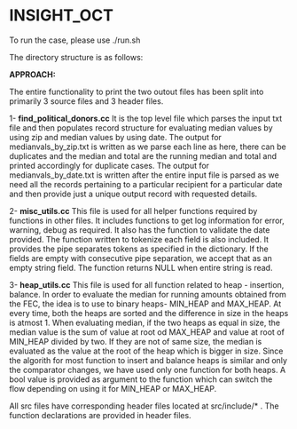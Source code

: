 # INSIGHT_OCT

To run the case, please use ./run.sh

The directory structure is as follows:







**APPROACH:**

The entire functionality to print the two outout files has been split into primarily 3 source files and 3 header files.

1- **find_political_donors.cc**
  It is the top level file which parses the input txt file and then populates record structure for evaluating median values by using zip and median values by using date. The output for medianvals_by_zip.txt is written as we parse each line as here, there can be duplicates and the median and total are the running median and total and printed accordingly for duplicate cases. The output for medianvals_by_date.txt is written after the entire input file is parsed as we need all the records pertaining to a particular recipient for a particular date and then provide just a unique output record with requested details.
  
  
2- **misc_utils.cc**
  This file is used for all helper functions required by functions in other files. It includes functions to get log information for error, warning, debug as required. It also has the function to validate the date provided. The function written to tokenize each field is also included. It provides the pipe separates tokens as specified in the dictionary. If the fields are empty with consecutive pipe separation, we accept that as an empty string field. The function returns NULL when entire string is read.

3- **heap_utils.cc**
  This file is used for all function related to heap - insertion, balance. In order to evaluate the median for running amounts obtained from the FEC, the idea is to use to binary heaps- MIN_HEAP and MAX_HEAP. At every time, both the heaps are sorted and the difference in size in the heaps is atmost 1. When evaluating median, if the two heaps as equal in size, the median value is the sum of value at root od MAX_HEAP and value at root of MIN_HEAP divided by two. If they are not of same size, the median is evaluated as the value at the root of the heap which is bigger in size. Since the algorith for most function to insert and balance heaps is similar and only the comparator changes, we have used only one function for both heaps. A bool value is provided as argument to the function which can switch the flow depending on using it for MIN_HEAP or MAX_HEAP.
  
All src files have corresponding header files located at src/include/* . The function declarations are provided in header files.


  
